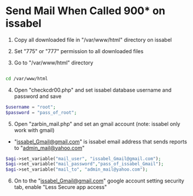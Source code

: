 # Send Mail When Called 900* on issabel

1. Copy all downloaded file in "/var/www/html" directory on issabel

2. Set "775" or "777" permission to all downloaded files

3. Go to "/var/www/html" directory

``` bash script

cd /var/www/html 

```

4. Open "checkcdr00.php" and set issabel database username and password and save
``` php
$username = "root";
$password = "pass_of_root";
```
5. Open "zarbin_mail.php" and set an gmail account (note: issabel only work with gmail)
  - "issabel_Gmail@gmail.com" is issabel email address that sends reports to "admin_mail@yahoo.com"
```php
$agi->set_variable("mail_user", "issabel_Gmail@gmail.com"); 
$agi->set_variable("mail_password","pass_of_issabel_Gmail");
$agi->set_variable("mail_to", "admin_mail@yahoo.com");
```

6. On to the "issabel_Gmail@gmail.com" google account setting security tab, enable "Less Secure app access"
